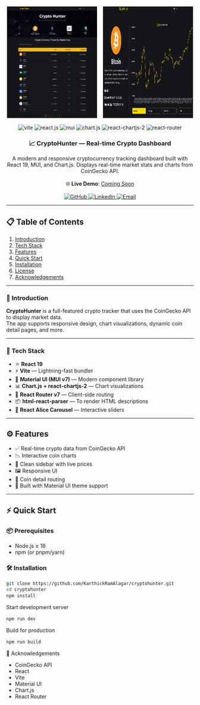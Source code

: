 <style>
  .hero-images {
    display: flex;
    flex-wrap: wrap;
    justify-content: center;
    gap: 1rem;
  }

  .hero-images img {
    width: 100%;
    max-width: 500px;
    height: 300px;
  }

  @media (min-width: 768px) {
    .hero-images {
      flex-direction: row;
    }
    .hero-images img {
      width: 48%;
    }
  }

  @media (max-width: 767px) {
    .hero-images {
      flex-direction: column;
    }
    .hero-images img {
      width: 100%;
    }
  }
</style>

<br/>
<div align="center">
<div class="hero-images">
  <img src="./public/Screen1.png" alt="Hero Image 1" />
  <img src="./public/Screen2.png" alt="Hero Image 2" />
</div>
  <br/>
  <div style={"margin-top:2px"}>
    <img src="https://img.shields.io/badge/-Vite-black?style=for-the-badge&logo=vite&logoColor=white&color=646CFF" alt="vite" />
    <img src="https://img.shields.io/badge/-React_19-black?style=for-the-badge&logo=react&logoColor=white&color=61DAFB" alt="react.js" />
    <img src="https://img.shields.io/badge/-MUI_7-black?style=for-the-badge&logo=mui&logoColor=white&color=007FFF" alt="mui" />
    <img src="https://img.shields.io/badge/-Chart.js-black?style=for-the-badge&logo=chartdotjs&logoColor=white&color=FF6384" alt="chart.js" />
    <img src="https://img.shields.io/badge/-React_ChartJS_2-black?style=for-the-badge&logo=react&logoColor=white&color=FF9F40" alt="react-chartjs-2" />
    <img src="https://img.shields.io/badge/-React_Router_7-black?style=for-the-badge&logo=reactrouter&logoColor=white&color=CA4245" alt="react-router" />
  </div>

  <h3 align="center">📈 CryptoHunter — Real-time Crypto Dashboard</h3>

  <div align="center">
    A modern and responsive cryptocurrency tracking dashboard built with React 19, MUI, and Chart.js. Displays real-time market stats and charts from CoinGecko API.
  </div>

  <br />
  <div align="center">
    🌐 <strong>Live Demo</strong>: <a href="#">Coming Soon</a>
  </div>

  <br />
  <div align="center">
    <a href="https://github.com/karthickramalagar">
      <img src="https://img.shields.io/badge/GitHub-KarthickRamAlagar-black?style=for-the-badge&logo=github" alt="GitHub" />
    </a>
    <a href="https://linkedin.com/in/karthickeyan-ramalagar-763404370/">
      <img src="https://img.shields.io/badge/LinkedIn-KarthickRamAlagar-blue?style=for-the-badge&logo=linkedin&logoColor=white" alt="LinkedIn" />
    </a>
    <a href="mailto:karthickramalagar@gmail.com">
      <img src="https://img.shields.io/badge/Email-karthickramalagar@gmail.com-red?style=for-the-badge&logo=gmail&logoColor=white" alt="Email" />
    </a>
  </div>
</div>

---

## 📋 Table of Contents

1. [Introduction](#-introduction)
2. [Tech Stack](#-tech-stack)
3. [Features](#-features)
4. [Quick Start](#-quick-start)
5. [Installation](#-installation)
6. [License](#-license)
7. [Acknowledgements](#-acknowledgements)

---

### 🚀 Introduction

**CryptoHunter** is a full-featured crypto tracker that uses the CoinGecko API to display market data.  
The app supports responsive design, chart visualizations, dynamic coin detail pages, and more.

---

### 🔧 Tech Stack

- ⚛ **React 19**
- ⚡ **Vite** — Lightning-fast bundler
- 🎨 **Material UI (MUI v7)** — Modern component library
- 📊 **Chart.js + react-chartjs-2** — Chart visualizations
- 🔄 **React Router v7** — Client-side routing
- 📦 **html-react-parser** — To render HTML descriptions
- 🛞 **React Alice Carousel** — Interactive sliders

---

## ⚙ Features

- ✅ Real-time crypto data from CoinGecko API
- 📉 Interactive coin charts
- 🧭 Clean sidebar with live prices
- 🖼 Responsive UI
- 📍 Coin detail routing
- 🌙 Built with Material UI theme support

---

## ⚡ Quick Start

### 📦 Prerequisites

- Node.js ≥ 18
- npm (or pnpm/yarn)

### 🛠️ Installation

```bash
git clone https://github.com/KarthickRamAlagar/cryptohunter.git
cd cryptohunter
npm install
```

Start development server

```bash
npm run dev
```

Build for production

```bash
npm run build
```

🙏 Acknowledgements

- CoinGecko API
- React
- Vite
- Material UI
- Chart.js
- React Router
